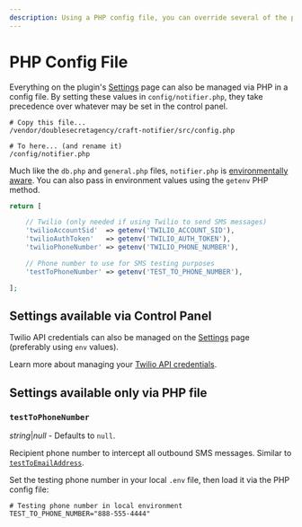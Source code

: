 ```yaml
---
description: Using a PHP config file, you can override several of the plugin's settings. Find out how to configure the plugin, even across different environments.
---
```


# PHP Config File

Everything on the plugin's [Settings](/getting-started/settings) page can also be managed via PHP in a config file. By setting these values in `config/notifier.php`, they take precedence over whatever may be set in the control panel.

```shell
# Copy this file...
/vendor/doublesecretagency/craft-notifier/src/config.php

# To here... (and rename it)
/config/notifier.php
```

Much like the `db.php` and `general.php` files, `notifier.php` is [environmentally aware](https://craftcms.com/docs/4.x/config/#multi-environment-configs). You can also pass in environment values using the `getenv` PHP method.

```php
return [

    // Twilio (only needed if using Twilio to send SMS messages)
    'twilioAccountSid'  => getenv('TWILIO_ACCOUNT_SID'),
    'twilioAuthToken'   => getenv('TWILIO_AUTH_TOKEN'),
    'twilioPhoneNumber' => getenv('TWILIO_PHONE_NUMBER'),

    // Phone number to use for SMS testing purposes
    'testToPhoneNumber' => getenv('TEST_TO_PHONE_NUMBER'),

];
```

## Settings available via Control Panel

Twilio API credentials can also be managed on the [Settings](/getting-started/settings) page (preferably using `env` values).

Learn more about managing your [Twilio API credentials](/getting-started/twilio).

## Settings available only via PHP file

### `testToPhoneNumber`

_string_|_null_ - Defaults to `null`.

Recipient phone number to intercept all outbound SMS messages. Similar to [`testToEmailAddress`](https://craftcms.com/docs/4.x/config/general.html#testtoemailaddress).

Set the testing phone number in your local `.env` file, then load it via the PHP config file:

```dotenv
# Testing phone number in local environment
TEST_TO_PHONE_NUMBER="888-555-4444"
```
